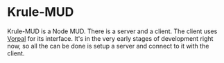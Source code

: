 # Krule-MUD

Krule-MUD is a Node MUD. There is a server and a client. The client uses [Vorpal](https://github.com/dthree/vorpal) for its interface. It's in the very early stages of development right now, so all the can be done is setup a server and connect to it with the client.
